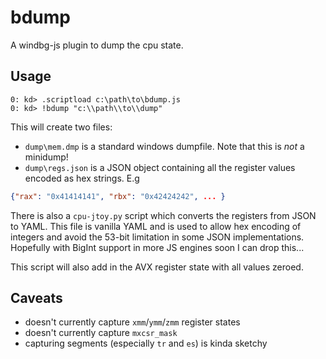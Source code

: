 # bdump

A windbg-js plugin to dump the cpu state.

## Usage

```
0: kd> .scriptload c:\path\to\bdump.js
0: kd> !bdump "c:\\path\\to\\dump"
```

This will create two files:
- `dump\mem.dmp` is a standard windows dumpfile. Note that this is _not_ a
minidump!
- `dump\regs.json` is a JSON object containing all the register values encoded
as hex strings. E.g

```json
{"rax": "0x41414141", "rbx": "0x42424242", ... }
```

There is also a `cpu-jtoy.py` script which converts the registers from JSON to
YAML. This file is vanilla YAML and is used to allow hex encoding of integers
and avoid the 53-bit limitation in some JSON implementations. Hopefully with
BigInt support in more JS engines soon I can drop this...

This script will also add in the AVX register state with all values zeroed.

## Caveats
- doesn't currently capture `xmm`/`ymm`/`zmm` register states
- doesn't currently capture `mxcsr_mask`
- capturing segments (especially `tr` and `es`) is kinda sketchy
